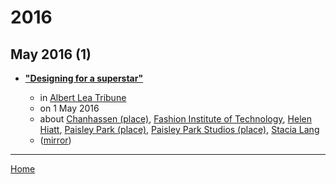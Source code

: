 # 2016

## May 2016 (1)

 - [**"Designing for a superstar"**](http://www.albertleatribune.com/2016/05/designing-for-a-superstar/)

    - in [Albert Lea Tribune](http://www.albertleatribune.com/)
    - on 1 May 2016
    - about [Chanhassen (place)](../../topics/place/chanhassen/index.md), [Fashion Institute of Technology](../../topics/fashion-institute-of-technology/index.md), [Helen Hiatt](../../topics/helen-hiatt/index.md), [Paisley Park (place)](../../topics/place/paisley-park/index.md), [Paisley Park Studios (place)](../../topics/place/paisley-park-studios/index.md), [Stacia Lang](../../topics/stacia-lang/index.md)
    - ([mirror](https://web.archive.org/web/*/http://www.albertleatribune.com/2016/05/designing-for-a-superstar/))

----

[Home](../index.md)
